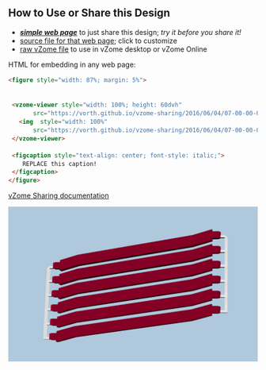 
## How to Use or Share this Design

 - [***simple web page***](<https://vorth.github.io/vzome-sharing/2016/06/04/07-00-00-000Z-maroon-6-medium/>) to just share this design; *try it before you share it!*
 - [source file for that web page](<https://github.com/vorth/vzome-sharing/edit/main/2016/06/04/07-00-00-000Z-maroon-6-medium/index.md>); click to customize
 - [raw vZome file](<https://raw.githubusercontent.com/vorth/vzome-sharing/main/2016/06/04/07-00-00-000Z-maroon-6-medium/maroon-6-medium.vZome>) to use in vZome desktop or vZome Online
 
 HTML for embedding in any web page:
 ```html
<figure style="width: 87%; margin: 5%">
  
  
  <vzome-viewer style="width: 100%; height: 60dvh" 
        src="https://vorth.github.io/vzome-sharing/2016/06/04/07-00-00-000Z-maroon-6-medium/maroon-6-medium.vZome" >
    <img  style="width: 100%"
        src="https://vorth.github.io/vzome-sharing/2016/06/04/07-00-00-000Z-maroon-6-medium/maroon-6-medium.png" >
  </vzome-viewer>

  <figcaption style="text-align: center; font-style: italic;">
     REPLACE this caption!
  </figcaption>
</figure>

 ```

[vZome Sharing documentation](https://vzome.github.io/vzome/sharing.html#how-it-works)

![Image](<maroon-6-medium.png>)

